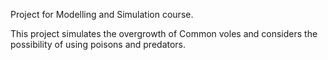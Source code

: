 Project for Modelling and Simulation course.


This project simulates the overgrowth of Common voles and considers the possibility of using poisons and predators.
